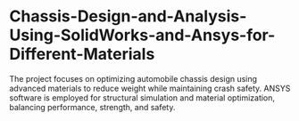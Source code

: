 # Chassis-Design-and-Analysis-Using-SolidWorks-and-Ansys-for-Different-Materials
The project focuses on optimizing automobile chassis design using advanced materials to reduce weight while maintaining crash safety. ANSYS software is employed for structural simulation and material optimization, balancing performance, strength, and safety.
